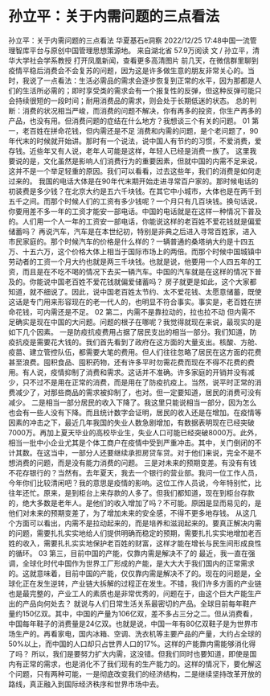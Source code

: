# 孙立平：关于内需问题的三点看法

孙立平：关于内需问题的三点看法
华夏基石e洞察
2022/12/25 17:48中国一流管理智库平台与原创中国管理思想策源地。  来自湖北省
57.9万阅读
文 / 孙立平，清华大学社会学系教授
打开凤凰新闻，查看更多高清图片
前几天，在微信群里聊到疫情平稳后消费会不会复苏的问题，因为这是许多做生意的朋友非常关心的。当时，我说了一点看法：生活必需品的需求会逐步恢复到正常的水平，因为那都是人们的生活所必需的；即时享受类的需求会有一个报复性的反弹，但这种反弹可能只会持续很短的一段时间；耐用消费品的需求，则会处于长期低迷的状态。
总的判断：消费的状况相当严峻，而消费的问题不解决，你有再多的投资，你生产再多的产品，也没有用。但消费问题的症结在什么地方？我想谈三个有关的问题。
01
第一，老百姓在拼命花钱，但内需还是不足
消费和内需的问题，是个老问题了，90年代末的时候就开始讲。那时有一个说法，说中国人有节约的习惯，不爱消费，爱存钱。近些年又有人说，老年人可能是这样，年轻人已经是消费一族了。
这里我要说的是，文化虽然是影响人们消费行为的重要因素，但就中国的内需不足来说，这并不是一个举足轻重的原因。我们可以看看，过去这些年，我们的消费是如何走过来的。
我国的电话大体是在90年代末期开始走进寻常百户家的。那时候电话的初装费是多少钱？在北京大约是五六千块钱。在其它中小城市，大体也是在两千到五千之间。而那个时候人们的工资有多少钱呢？一个月只有几百块钱。换句话说，你要用差不多一年的工资才能安一部电话。中国的电话就是在这样一种情况下普及的。人们用一个人一年的工资安一部电话，你能说这样的老百姓不爱花钱就是偏爱储蓄吗？
再说汽车，汽车是在本世纪初，特别是非典之后进入寻常百姓家，进入市民家庭的。那个时候汽车的价格是什么样的？一辆普通的桑塔纳大约是十四五万、十五六万，这个价格大体上相当于国际市场上的两倍。而那个时候中国城镇中劳动者的工资一个月大约也就是两三千块钱。也就是说，他要用一个人四五年的工资，而且是在不吃不喝的情况下去买一辆汽车。中国的汽车就是在这样的情况下普及的。你能说中国老百姓不爱花钱就偏爱储蓄吗？
房子就更是如此，这个大家都知道，就不细说了。因此，说中国老百姓太节约、太不爱花钱、太愿意储蓄，既使这话是专门用来形容现在的老一代人的，也明显不符合事实。事实是，老百姓在拼命花钱，可内需还是不足。
02
第二，内需不是靠拉动的，拉也拉不动
但内需不足确实是现在中国的大问题。问题的根子在哪呢？我觉得就现在来说，最现实的是如下几个因素。
一是防疫抗疫费用占据了居民支出的相当一部分。我们知道，防疫抗疫是需要花大钱的。我们首先看到了政府在这方面的大量支出。核酸、方舱、疫苗、建立管控队伍，都需要大笔的费用。但人们往往忽略了居民在这方面的花费甚至浪费。囤积食品、囤积药物，还有许多平时勿需花费而现在不得不花费的费用。有人说，疫情抑制了消费和需求。这话并不准确。许多家庭的开销并没有减少，只不过不是用在正常的消费，而是用在了防疫抗疫上。当然，说平时正常的消费减少了，对那些商品的需求被抑制了，也对。但一定要知道，居民的消费可没有减少。
二是相当一部分居民的收入下降了。我这里只能说相当一部分，因为怎么也会有一些人没有下降。而且统计数字会证明，居民的收入还是在增加。在疫情等因素的冲击之下，最近几年我国的失业人数急剧增加，有数据表明现在已经突破7000万。再加上夏天毕业的高校毕业生，失业人口可能已经突破8000万。此外，相当一批中小企业尤其是个体工商户在疫情中受到严重冲击。其中，关门倒闭的不计其数。在这当中，一部分人还要继续承担房贷车贷。对于他们来说，完全不是不想消费的问题，而是没有能力消费的问题。
三是对未来的预期变差。有没有有钱不花存银行的？当然有。去年夏天，我去一个银行的营业部。我问一位工作人员，今年你们比较清闲吧？我的意思是疫情的影响。这位工作人员说，今年特别忙，比往年还忙。原来，是到柜台上来存款的人多了。但我们都知道，现在到柜台存款的，绝大多数是老年人。是他们的收入增加了吗？不可能。原因是显而易见的，是他们对未来的预期变差了，为了增加未来的安全感，不得不更多地存钱。
从这几个方面可以看出，内需不是拉动起来的，而是培养和滋润起来的。要真正解决内需的问题，需要扎扎实实地给人们提供明确而稳定的预期，需要扎扎实实地增加老百姓的收入，需要扎扎实实地保护老百姓的财富，这样才能在增长与民生间形成良性的循环。
03
第三，目前中国的产能，仅靠内需是解决不了的
最近，我一直在强调，全球化时代中国作为世界工厂形成的产能，是大大大于我们国内的正常需求的。这就意味着，目前中国的产能，仅仅靠内需是解决不了的。现在的问题是，全球化正在发生逆转，产业链大拆解的过程正在发生。不错，我们许多方面的产业链也是最完整的，产业工人的素质也是非常优秀的，问题在于，由这个巨大产能生产出的产品向何处去？
就说与人们日常生活关系最密切的产品。全球目前每年鞋产量约150亿双。其中，中国的产量为106亿双，差不多占三分之二。但从消费看，中国每年鞋子的消费量是24亿双。也就是说，中国一年有80亿双鞋子是为世界市场生产的。再看家电，国内冰箱、空调、洗衣机等主要产品的产量，大约占全球的50%以上，而中国的人口却只占世界人口的17%。这样的产能靠内需能够消化得了吗？
所以，我们是要努力扩大内需，这没错。但我们同时也要知道，即使是国内有正常的需求，也是消化不了我们现有的生产能力的。这样的情况下，要化解这个问题，只有两种可能，一是彻底改变我们的经济结构，二是继续坚持改革开放的路线，真正融入到国际经济秩序和世界市场中去。